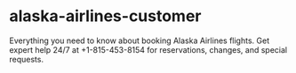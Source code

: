 # alaska-airlines-customer
Everything you need to know about booking Alaska Airlines flights. Get expert help 24/7 at +1-815-453-8154 for reservations, changes, and special requests.
